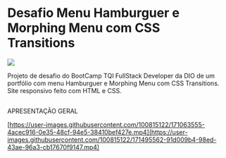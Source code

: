 # Desafio Menu Hamburguer e Morphing Menu com CSS Transitions

<img src="http://img.shields.io/static/v1?label=STATUS&message=CONCLUIDO&color=GREEN&style=for-the-badge"/>


Projeto de desafio do BootCamp TQI FullStack Developer da DIO de um portfólio com menu Hamburguer e Morphing Menu com CSS Transitions. Site responsivo feito com HTML e CSS.

##

APRESENTAÇÃO GERAL

[https://user-images.githubusercontent.com/100815122/171063555-4acec916-0e35-48cf-94e5-38410bef427e.mp4](https://user-images.githubusercontent.com/100815122/171495562-91d009b4-98ed-43ae-96a3-cb17670f9147.mp4)
